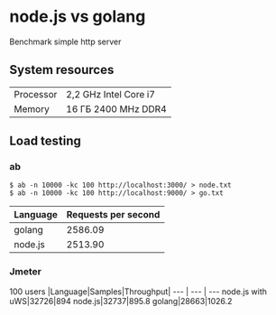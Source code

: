 # node.js vs golang
Benchmark simple http server
## System resources
| | |
--- | ---
Processor|2,2 GHz Intel Core i7
Memory|16 ГБ 2400 MHz DDR4
## Load testing
### ab
```
$ ab -n 10000 -kc 100 http://localhost:3000/ > node.txt
$ ab -n 10000 -kc 100 http://localhost:9000/ > go.txt
```
|Language|Requests per second|
--- | ---
golang|2586.09
node.js|2513.90
### Jmeter
100 users
|Language|Samples|Throughput|
--- | --- | ---
node.js with uWS|32726|894
node.js|32737|895.8
golang|28663|1026.2
